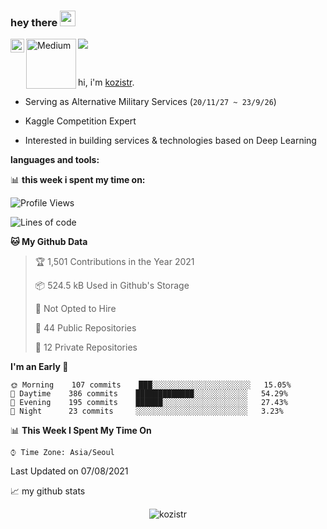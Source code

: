 ### hey there <img src="https://media.giphy.com/media/hvRJCLFzcasrR4ia7z/giphy.gif" width="25px">

<a href="https://www.linkedin.com/in/kozistr/">
  <img align="left" alt="LinkedIN" width="22px" src="https://raw.githubusercontent.com/peterthehan/peterthehan/master/assets/linkedin.svg" />
</a>
<a href="https://medium.com/@kozistr">
  <img align="left" alt="Medium" width="80" src="https://github.com/melanieshi0120/melanieshi0120/blob/master/medium.ico" />
</a>

![](https://visitor-badge.glitch.me/badge?page_id=kozistr.kozistr)

<br />

hi, i'm [kozistr](http://kozistr.tech/about).

* Serving as Alternative Military Services (`20/11/27 ~ 23/9/26`)

* Kaggle Competition Expert

* Interested in building services & technologies based on Deep Learning

**languages and tools:**  


📊 **this week i spent my time on:**
<!--START_SECTION:waka-->
![Profile Views](http://img.shields.io/badge/Profile%20Views-63-blue)

![Lines of code](https://img.shields.io/badge/From%20Hello%20World%20I%27ve%20Written-921273%20lines%20of%20code-blue)

**🐱 My Github Data** 

> 🏆 1,501 Contributions in the Year 2021
 > 
> 📦 524.5 kB Used in Github's Storage 
 > 
> 🚫 Not Opted to Hire
 > 
> 📜 44 Public Repositories 
 > 
> 🔑 12 Private Repositories  
 > 
**I'm an Early 🐤** 

```text
🌞 Morning    107 commits    ███░░░░░░░░░░░░░░░░░░░░░░   15.05% 
🌆 Daytime    386 commits    █████████████░░░░░░░░░░░░   54.29% 
🌃 Evening    195 commits    ██████░░░░░░░░░░░░░░░░░░░   27.43% 
🌙 Night      23 commits     ░░░░░░░░░░░░░░░░░░░░░░░░░   3.23%

```


📊 **This Week I Spent My Time On** 

```text
⌚︎ Time Zone: Asia/Seoul

```


 Last Updated on 07/08/2021
<!--END_SECTION:waka-->

📈 my github stats

<p align="center"> <img src="https://github-readme-stats.vercel.app/api?username=kozistr&show_icons=true&theme=gotham" alt="kozistr" />
